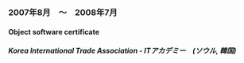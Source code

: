 
### 2007年8月　〜　2008年7月

#### Object software certificate

##### Korea International Trade Association - ITアカデミー　(ソウル, 韓国)
